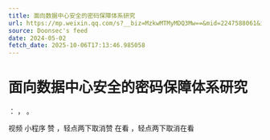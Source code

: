 ```yaml
---
title: 面向数据中心安全的密码保障体系研究
url: https://mp.weixin.qq.com/s?__biz=MzkwMTMyMDQ3Mw==&mid=2247588061&idx=1&sn=71db1105bb9b4284f75bd299988e5e9d
source: Doonsec's feed
date: 2024-05-02
fetch_date: 2025-10-06T17:13:46.985058
---
```


# 面向数据中心安全的密码保障体系研究

：
，
。

视频
小程序
赞
，轻点两下取消赞
在看
，轻点两下取消在看